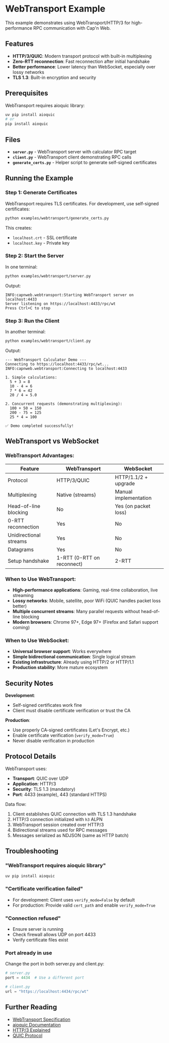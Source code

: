 # WebTransport Example

This example demonstrates using WebTransport/HTTP/3 for high-performance RPC communication with Cap'n Web.

## Features

- **HTTP/3/QUIC**: Modern transport protocol with built-in multiplexing
- **Zero-RTT reconnection**: Fast reconnection after initial handshake
- **Better performance**: Lower latency than WebSocket, especially over lossy networks
- **TLS 1.3**: Built-in encryption and security

## Prerequisites

WebTransport requires aioquic library:

```bash
uv pip install aioquic
# or
pip install aioquic
```

## Files

- **`server.py`** - WebTransport server with calculator RPC target
- **`client.py`** - WebTransport client demonstrating RPC calls
- **`generate_certs.py`** - Helper script to generate self-signed certificates

## Running the Example

### Step 1: Generate Certificates

WebTransport requires TLS certificates. For development, use self-signed certificates:

```bash
python examples/webtransport/generate_certs.py
```

This creates:
- `localhost.crt` - SSL certificate
- `localhost.key` - Private key

### Step 2: Start the Server

In one terminal:

```bash
python examples/webtransport/server.py
```

Output:
```
INFO:capnweb.webtransport:Starting WebTransport server on localhost:4433
Server listening on https://localhost:4433/rpc/wt
Press Ctrl+C to stop
```

### Step 3: Run the Client

In another terminal:

```bash
python examples/webtransport/client.py
```

Output:
```
--- WebTransport Calculator Demo ---
Connecting to https://localhost:4433/rpc/wt...
INFO:capnweb.webtransport:Connecting to localhost:4433

1. Simple calculations:
  5 + 3 = 8
  10 - 4 = 6
  7 * 6 = 42
  20 / 4 = 5.0

2. Concurrent requests (demonstrating multiplexing):
  100 + 50 = 150
  200 - 75 = 125
  25 * 4 = 100

✅ Demo completed successfully!
```

## WebTransport vs WebSocket

### WebTransport Advantages:

| Feature | WebTransport | WebSocket |
|---------|--------------|-----------|
| Protocol | HTTP/3/QUIC | HTTP/1.1/2 + upgrade |
| Multiplexing | Native (streams) | Manual implementation |
| Head-of-line blocking | No | Yes (on packet loss) |
| 0-RTT reconnection | Yes | No |
| Unidirectional streams | Yes | No |
| Datagrams | Yes | No |
| Setup handshake | 1-RTT (0-RTT on reconnect) | 2-RTT |

### When to Use WebTransport:

- **High-performance applications**: Gaming, real-time collaboration, live streaming
- **Lossy networks**: Mobile, satellite, poor WiFi (QUIC handles packet loss better)
- **Multiple concurrent streams**: Many parallel requests without head-of-line blocking
- **Modern browsers**: Chrome 97+, Edge 97+ (Firefox and Safari support coming)

### When to Use WebSocket:

- **Universal browser support**: Works everywhere
- **Simple bidirectional communication**: Single logical stream
- **Existing infrastructure**: Already using HTTP/2 or HTTP/1.1
- **Production stability**: More mature ecosystem

## Security Notes

**Development**:
- Self-signed certificates work fine
- Client must disable certificate verification or trust the CA

**Production**:
- Use properly CA-signed certificates (Let's Encrypt, etc.)
- Enable certificate verification (`verify_mode=True`)
- Never disable verification in production

## Protocol Details

WebTransport uses:
- **Transport**: QUIC over UDP
- **Application**: HTTP/3
- **Security**: TLS 1.3 (mandatory)
- **Port**: 4433 (example), 443 (standard HTTPS)

Data flow:
1. Client establishes QUIC connection with TLS 1.3 handshake
2. HTTP/3 connection initialized with `h3` ALPN
3. WebTransport session created over HTTP/3
4. Bidirectional streams used for RPC messages
5. Messages serialized as NDJSON (same as HTTP batch)

## Troubleshooting

### "WebTransport requires aioquic library"
```bash
uv pip install aioquic
```

### "Certificate verification failed"
- For development: Client uses `verify_mode=False` by default
- For production: Provide valid `cert_path` and enable `verify_mode=True`

### "Connection refused"
- Ensure server is running
- Check firewall allows UDP on port 4433
- Verify certificate files exist

### Port already in use
Change the port in both server.py and client.py:
```python
# server.py
port = 4434  # Use a different port

# client.py
url = "https://localhost:4434/rpc/wt"
```

## Further Reading

- [WebTransport Specification](https://datatracker.ietf.org/doc/html/draft-ietf-webtrans-http3/)
- [aioquic Documentation](https://aioquic.readthedocs.io/)
- [HTTP/3 Explained](https://http3-explained.haxx.se/)
- [QUIC Protocol](https://datatracker.ietf.org/doc/html/rfc9000)
